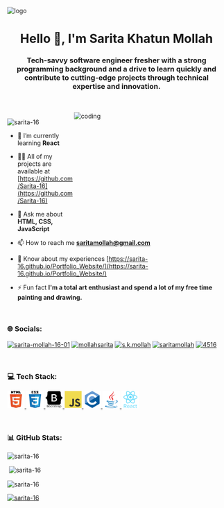 ![logo](https://github.com/Sarita-16/Sarita-16/blob/main/banner.gif)

<h1 align="center">Hello 👋, I'm Sarita Khatun Mollah</h1>
<h3 align="center">Tech-savvy software engineer fresher with a strong programming background and a drive to learn quickly and contribute to cutting-edge projects through technical expertise and innovation.</h3>

<br>
<br>

<img align="right" alt="coding" width="350" height="270" src="https://miro.medium.com/v2/resize:fit:1400/0*yBvA5CnEX3Sd4aod.gif">

<p align="left"> <img src="https://komarev.com/ghpvc/?username=sarita-16&label=Profile%20views&color=0e75b6&style=flat" alt="sarita-16" /> </p>


- 🌱 I’m currently learning **React**

- 👨‍💻 All of my projects are available at [https://github.com/Sarita-16](https://github.com/Sarita-16)

- 💬 Ask me about **HTML, CSS, JavaScript**

- 📫 How to reach me **saritamollah@gmail.com**

- 📄 Know about my experiences [https://sarita-16.github.io/Portfolio_Website/](https://sarita-16.github.io/Portfolio_Website/)

- ⚡ Fun fact **I'm a total art enthusiast and spend a lot of my free time painting and drawing.**

<br>

<h3 align="left">🌐 Socials:</h3>
<p align="left">
  <a href="https://linkedin.com/in/sarita-mollah-16-01" target="blank"><img align="center" src="https://raw.githubusercontent.com/rahuldkjain/github-profile-readme-generator/master/src/images/icons/Social/linked-in-alt.svg" alt="sarita-mollah-16-01" height="30" width="40" /></a>
  <a href="https://twitter.com/mollahsarita" target="blank"><img align="center" src="https://raw.githubusercontent.com/rahuldkjain/github-profile-readme-generator/master/src/images/icons/Social/twitter.svg" alt="mollahsarita" height="30" width="40" /></a>
  <a href="https://instagram.com/s.k.mollah" target="blank"><img align="center" src="https://raw.githubusercontent.com/rahuldkjain/github-profile-readme-generator/master/src/images/icons/Social/instagram.svg" alt="s.k.mollah" height="30" width="40" /></a>
  <a href="https://www.hackerrank.com/saritamollah" target="blank"><img align="center" src="https://raw.githubusercontent.com/rahuldkjain/github-profile-readme-generator/master/src/images/icons/Social/hackerrank.svg" alt="saritamollah" height="30" width="40" /></a>
  <a href="https://discord.gg/4516" target="blank"><img align="center" src="https://raw.githubusercontent.com/rahuldkjain/github-profile-readme-generator/master/src/images/icons/Social/discord.svg" alt="4516" height="30" width="40" /></a>
</p>

<br>

<h3 align="left">💻 Tech Stack:</h3>
<p align="left"> 
  <a href="https://www.w3.org/html/" target="_blank" rel="noreferrer"> <img src="https://raw.githubusercontent.com/devicons/devicon/master/icons/html5/html5-original-wordmark.svg" alt="html5" width="40" height="40"/> </a>
  <a href="https://www.w3schools.com/css/" target="_blank" rel="noreferrer"> <img src="https://raw.githubusercontent.com/devicons/devicon/master/icons/css3/css3-original-wordmark.svg" alt="css3" width="40" height="40"/> </a> 
  <a href="https://getbootstrap.com" target="_blank" rel="noreferrer"> <img src="https://raw.githubusercontent.com/devicons/devicon/master/icons/bootstrap/bootstrap-plain-wordmark.svg" alt="bootstrap" width="40" height="40"/> </a> 
  <a href="https://developer.mozilla.org/en-US/docs/Web/JavaScript" target="_blank" rel="noreferrer"> <img src="https://raw.githubusercontent.com/devicons/devicon/master/icons/javascript/javascript-original.svg" alt="javascript" width="40" height="40"/> </a> 
  <a href="https://www.cprogramming.com/" target="_blank" rel="noreferrer"> <img src="https://raw.githubusercontent.com/devicons/devicon/master/icons/c/c-original.svg" alt="c" width="40" height="40"/> </a> 
  <a href="https://www.java.com" target="_blank" rel="noreferrer"> <img src="https://raw.githubusercontent.com/devicons/devicon/master/icons/java/java-original.svg" alt="java" width="40" height="40"/> </a> 
  <a href="https://reactjs.org/" target="_blank" rel="noreferrer"> <img src="https://raw.githubusercontent.com/devicons/devicon/master/icons/react/react-original-wordmark.svg" alt="react" width="40" height="40"/> </a> 
</p>

<br>

<h3 align="left">📊 GitHub Stats:</h3>
<p><img align="center" src="https://github-readme-stats.vercel.app/api/top-langs?username=sarita-16&show_icons=true&locale=en&layout=compact" alt="sarita-16" /></p>

<p>&nbsp;<img align="center" src="https://github-readme-stats.vercel.app/api?username=sarita-16&show_icons=true&locale=en" alt="sarita-16" /></p>

<p><img align="center" src="https://github-readme-streak-stats.herokuapp.com/?user=sarita-16&" alt="sarita-16" /></p>


<p align="left"> <a href="https://github.com/ryo-ma/github-profile-trophy"><img src="https://github-profile-trophy.vercel.app/?username=sarita-16" alt="sarita-16" /></a> </p>


